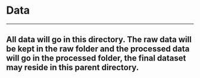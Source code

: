 # Data
---
## All data will go in this directory. The raw data will be kept in the raw folder and the processed data will go in the processed folder, the final dataset may reside in this parent directory.